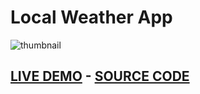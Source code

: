 # **Local Weather App**
![thumbnail](https://user-images.githubusercontent.com/30268174/28666034-58a6292e-72f8-11e7-8734-4087e5f10101.png)
## [LIVE DEMO](https://codepen.io/liljimbos/pen/GvogyR)    -     [SOURCE CODE](https://codepen.io/liljimbos/full/GvogyR)




